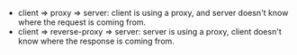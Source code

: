 
- client => proxy => server: client is using a proxy, and server doesn't know where the request is coming from.
- client => reverse-proxy => server: server is using a proxy, client doesn't know where the response is coming from.
